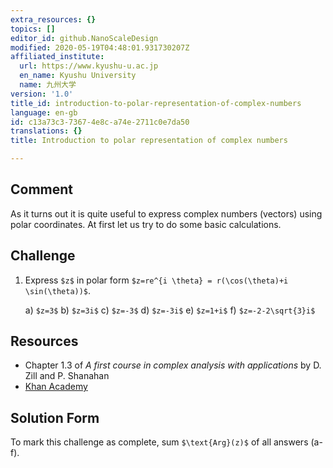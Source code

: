 ```yaml
---
extra_resources: {}
topics: []
editor_id: github.NanoScaleDesign
modified: 2020-05-19T04:48:01.931730207Z
affiliated_institute:
  url: https://www.kyushu-u.ac.jp
  en_name: Kyushu University
  name: 九州大学
version: '1.0'
title_id: introduction-to-polar-representation-of-complex-numbers
language: en-gb
id: c13a73c3-7367-4e8c-a74e-2711c0e7da50
translations: {}
title: Introduction to polar representation of complex numbers

---
```


## Comment

As it turns out it is quite useful to express complex numbers (vectors) using polar coordinates. 
At first let us try to do some basic calculations.

## Challenge
1. Express `$z$` in polar form `$z=re^{i \theta} = r(\cos(\theta)+i \sin(\theta))$`.

   a) `$z=3$`
   b) `$z=3i$`
   c) `$z=-3$`
   d) `$z=-3i$`
   e) `$z=1+i$`
   f) `$z=-2-2\sqrt{3}i$`

## Resources
- Chapter 1.3 of *A first course in complex analysis with applications* by D. Zill and P. Shanahan
- [Khan Academy](https://www.khanacademy.org/math/precalculus/imaginary-and-complex-numbers#polar-form-of-complex-numbers)

## Solution Form
To mark this challenge as complete, sum `$\text{Arg}(z)$` of all answers (a-f).
